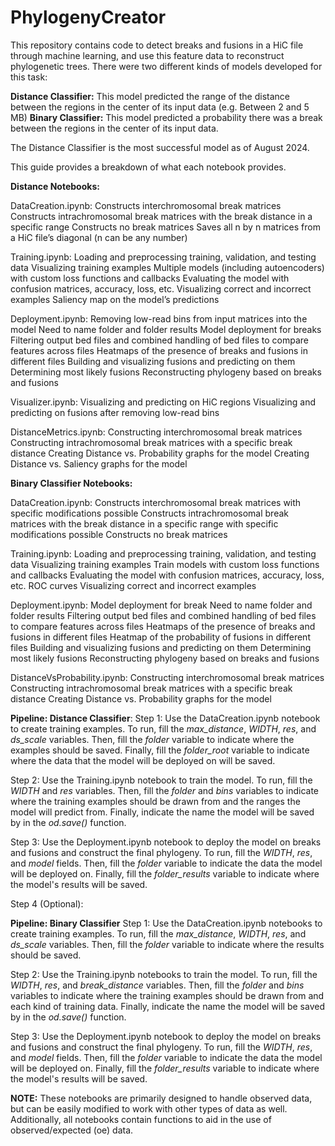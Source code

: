 # PhylogenyCreator

This repository contains code to detect breaks and fusions in a HiC file through machine learning, and use this feature data to reconstruct phylogenetic trees. There were two different kinds of models developed for this task:

**Distance Classifier:** This model predicted the range of the distance between the regions in the center of its input data (e.g. Between 2 and 5 MB)
**Binary Classifier:** This model predicted a probability there was a break between the regions in the center of its input data.

The Distance Classifier is the most successful model as of August 2024.

This guide provides a breakdown of what each notebook provides. 

**Distance Notebooks:**

DataCreation.ipynb:
Constructs interchromosomal break matrices
Constructs intrachromosomal break matrices with the break distance in a specific range
Constructs no break matrices
Saves all n by n matrices from a HiC file’s diagonal (n can be any number)

Training.ipynb:
Loading and preprocessing training, validation, and testing data
Visualizing training examples
Multiple models (including autoencoders) with custom loss functions and callbacks
Evaluating the model with confusion matrices, accuracy, loss, etc.
Visualizing correct and incorrect examples
Saliency map on the model’s predictions

Deployment.ipynb:
Removing low-read bins from input matrices into the model
Need to name folder and folder results
Model deployment for breaks
Filtering output bed files and combined handling of bed files to compare features across files
Heatmaps of the presence of breaks and fusions in different files
Building and visualizing fusions and predicting on them
Determining most likely fusions
Reconstructing phylogeny based on breaks and fusions

Visualizer.ipynb:
Visualizing and predicting on HiC regions
Visualizing and predicting on fusions after removing low-read bins

DistanceMetrics.ipynb:
Constructing interchromosomal break matrices
Constructing intrachromosomal break matrices with a specific break distance
Creating Distance vs. Probability graphs for the model
Creating Distance vs. Saliency graphs for the model

**Binary Classifier Notebooks:**

DataCreation.ipynb: 
Constructs interchromosomal break matrices with specific modifications possible
Constructs intrachromosomal break matrices with the break distance in a specific range with specific modifications possible
Constructs no break matrices

Training.ipynb: 
Loading and preprocessing training, validation, and testing data
Visualizing training examples
Train models with custom loss functions and callbacks
Evaluating the model with confusion matrices, accuracy, loss, etc.
ROC curves
Visualizing correct and incorrect examples

Deployment.ipynb:
Model deployment for break
Need to name folder and folder results
Filtering output bed files and combined handling of bed files to compare features across files
Heatmaps of the presence of breaks and fusions in different files
Heatmap of the probability of fusions in different files
Building and visualizing fusions and predicting on them
Determining most likely fusions
Reconstructing phylogeny based on breaks and fusions

DistanceVsProbability.ipynb:
Constructing interchromosomal break matrices
Constructing intrachromosomal break matrices with a specific break distance
Creating Distance vs. Probability graphs for the model

**Pipeline: Distance Classifier**:
Step 1: Use the DataCreation.ipynb notebook to create training examples. To run, fill the _max_distance_, _WIDTH_, _res_, and _ds_scale_ variables. Then, fill the _folder_ variable to indicate where the examples should be saved. Finally, fill the _folder_root_ variable to indicate where the data that the model will be deployed on will be saved.

Step 2: Use the Training.ipynb notebook to train the model. To run, fill the _WIDTH_ and _res_ variables. Then, fill the _folder_ and _bins_ variables to indicate where the training examples should be drawn from and the ranges the model will predict from. Finally, indicate the name the model will be saved by in the _od.save()_ function. 

Step 3: Use the Deployment.ipynb notebook to deploy the model on breaks and fusions and construct the final phylogeny. To run, fill the  _WIDTH_, _res_, and _model_ fields. Then, fill the _folder_ variable to indicate the data the model will be deployed on. Finally, fill the _folder_results_ variable to indicate where the model's results will be saved.

Step 4 (Optional): 

**Pipeline: Binary Classifier**
Step 1: Use the DataCreation.ipynb notebooks to create training examples. To run, fill the _max_distance_, _WIDTH_, _res_, and _ds_scale_ variables. Then, fill the _folder_ variable to indicate where the results should be saved.

Step 2: Use the Training.ipynb notebooks to train the model. To run, fill the _WIDTH_, _res_, and _break_distance_ variables. Then, fill the _folder_ and _bins_ variables to indicate where the training examples should be drawn from and each kind of training data. Finally, indicate the name the model will be saved by in the _od.save()_ function. 

Step 3: Use the Deployment.ipynb notebook to deploy the model on breaks and fusions and construct the final phylogeny. To run, fill the  _WIDTH_, _res_, and _model_ fields. Then, fill the _folder_ variable to indicate the data the model will be deployed on. Finally, fill the _folder_results_ variable to indicate where the model's results will be saved.

**NOTE:** These notebooks are primarily designed to handle observed data, but can be easily modified to work with other types of data as well. Additionally, all notebooks contain functions to aid in the use of observed/expected (oe) data. 
